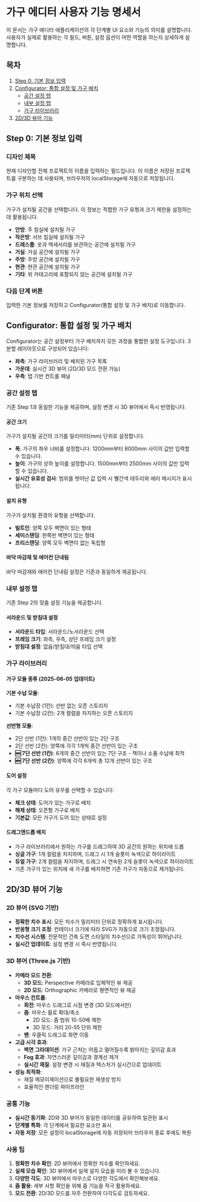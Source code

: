 # 가구 에디터 사용자 기능 명세서

이 문서는 가구 에디터 애플리케이션의 각 단계별 UI 요소와 기능의 의미를 설명합니다. 사용자가 실제로 활용하는 각 필드, 버튼, 설정 옵션이 어떤 역할을 하는지 상세하게 설명합니다.

## 목차
1. [Step 0: 기본 정보 입력](#step-0-기본-정보-입력)
2. [Configurator: 통합 설정 및 가구 배치](#configurator-통합-설정-및-가구-배치)
   - [공간 설정 탭](#공간-설정-탭)
   - [내부 설정 탭](#내부-설정-탭)
   - [가구 라이브러리](#가구-라이브러리)
3. [2D/3D 뷰어 기능](#2d3d-뷰어-기능)

## Step 0: 기본 정보 입력

### 디자인 제목
현재 디자인할 전체 프로젝트의 이름을 입력하는 필드입니다. 이 이름은 저장된 프로젝트를 구분하는 데 사용되며, 브라우저의 localStorage에 자동으로 저장됩니다.

### 가구 위치 선택
가구가 설치될 공간을 선택합니다. 이 정보는 적합한 가구 유형과 크기 제한을 설정하는 데 활용됩니다.

- **안방**: 주 침실에 설치될 가구
- **작은방**: 서브 침실에 설치될 가구
- **드레스룸**: 옷과 액세서리를 보관하는 공간에 설치될 가구
- **거실**: 거실 공간에 설치될 가구
- **주방**: 주방 공간에 설치될 가구
- **현관**: 현관 공간에 설치될 가구
- **기타**: 위 카테고리에 포함되지 않는 공간에 설치될 가구

### 다음 단계 버튼
입력한 기본 정보를 저장하고 Configurator(통합 설정 및 가구 배치)로 이동합니다.

## Configurator: 통합 설정 및 가구 배치

Configurator는 공간 설정부터 가구 배치까지 모든 과정을 통합한 설정 도구입니다. 3분할 레이아웃으로 구성되어 있습니다:

- **좌측**: 가구 라이브러리 및 배치된 가구 목록
- **가운데**: 실시간 3D 뷰어 (2D/3D 모드 전환 가능)
- **우측**: 탭 기반 컨트롤 패널

### 공간 설정 탭

기존 Step 1과 동일한 기능을 제공하며, 설정 변경 시 3D 뷰어에서 즉시 반영됩니다.

#### 공간 크기
가구가 설치될 공간의 크기를 밀리미터(mm) 단위로 설정합니다.

- **폭**: 가구의 좌우 너비를 설정합니다. 1200mm부터 8000mm 사이의 값만 입력할 수 있습니다.
- **높이**: 가구의 상하 높이를 설정합니다. 1500mm부터 2500mm 사이의 값만 입력할 수 있습니다.
- **실시간 유효성 검사**: 범위를 벗어난 값 입력 시 빨간색 테두리와 에러 메시지가 표시됩니다.

#### 설치 유형
가구가 설치될 환경의 유형을 선택합니다.

- **빌트인**: 양쪽 모두 벽면이 있는 형태
- **세미스탠딩**: 한쪽만 벽면이 있는 형태
- **프리스탠딩**: 양쪽 모두 벽면이 없는 독립형

#### 바닥 마감재 및 에어컨 단내림
바닥 마감재와 에어컨 단내림 설정은 기존과 동일하게 제공됩니다.

### 내부 설정 탭

기존 Step 2의 맞춤 설정 기능을 제공합니다.

#### 서라운드 및 받침대 설정
- **서라운드 타입**: 서라운드/노서라운드 선택
- **프레임 크기**: 좌측, 우측, 상단 프레임 크기 설정
- **받침대 설정**: 없음/받침대/띄움 타입 선택

### 가구 라이브러리

#### 가구 모듈 종류 (2025-06-05 업데이트)
**기본 수납 모듈**:
- 기본 수납장 (1칸): 선반 없는 오픈 스토리지
- 기본 수납장 (2칸): 2개 컬럼을 차지하는 오픈 스토리지

**선반형 모듈**:
- 2단 선반 (1칸): 1개의 중간 선반이 있는 2단 구조
- 2단 선반 (2칸): 양쪽에 각각 1개씩 중간 선반이 있는 구조
- **🆕 7단 선반 (1칸)**: 6개의 중간 선반이 있는 7단 구조 - 책이나 소품 수납에 최적
- **🆕 7단 선반 (2칸)**: 양쪽에 각각 6개씩 총 12개 선반이 있는 구조

#### 도어 설정
각 가구 모듈마다 도어 유무를 선택할 수 있습니다:
- **체크 상태**: 도어가 있는 가구로 배치
- **해제 상태**: 오픈형 가구로 배치
- **기본값**: 모든 가구가 도어 있는 상태로 설정

#### 드래그앤드롭 배치
- 가구 라이브러리에서 원하는 가구를 드래그하여 3D 공간의 원하는 위치에 드롭
- **싱글 가구**: 1개 컬럼을 차지하며, 드래그 시 1개 슬롯이 녹색으로 하이라이트
- **듀얼 가구**: 2개 컬럼을 차지하며, 드래그 시 연속된 2개 슬롯이 녹색으로 하이라이트
- 기존 가구가 있는 위치에 새 가구를 배치하면 기존 가구가 자동으로 제거됩니다.

## 2D/3D 뷰어 기능

### 2D 뷰어 (SVG 기반)
- **정확한 치수 표시**: 모든 치수가 밀리미터 단위로 정확하게 표시됩니다.
- **반응형 크기 조정**: 컨테이너 크기에 따라 SVG가 자동으로 크기 조정됩니다.
- **치수선 시스템**: 전문적인 건축 도면 스타일의 치수선으로 가독성이 뛰어납니다.
- **실시간 업데이트**: 설정 변경 시 즉시 반영됩니다.

### 3D 뷰어 (Three.js 기반)
- **카메라 모드 전환**: 
  - **3D 모드**: Perspective 카메라로 입체적인 뷰 제공
  - **2D 모드**: Orthographic 카메라로 평면적인 뷰 제공
- **마우스 컨트롤**:
  - **회전**: 마우스 드래그로 시점 변경 (3D 모드에서만)
  - **줌**: 마우스 휠로 확대/축소
    - 2D 모드: 줌 범위 10-50배 제한
    - 3D 모드: 거리 20-55 단위 제한
  - **팬**: 우클릭 드래그로 화면 이동
- **고급 시각 효과**:
  - **벽면 그라데이션**: 가구 근처는 어둡고 멀어질수록 밝아지는 깊이감 효과
  - **Fog 효과**: 자연스러운 깊이감과 경계선 제거
  - **실시간 재질**: 설정 변경 시 재질과 텍스처가 실시간으로 업데이트
- **성능 최적화**:
  - 재질 메모이제이션으로 불필요한 재생성 방지
  - 효율적인 렌더링 파이프라인

### 공통 기능
- **실시간 동기화**: 2D와 3D 뷰어가 동일한 데이터를 공유하여 일관된 표시
- **단계별 특화**: 각 단계에서 필요한 요소만 표시
- **자동 저장**: 모든 설정이 localStorage에 자동 저장되어 브라우저 종료 후에도 복원

### 사용 팁
1. **정확한 치수 확인**: 2D 뷰어에서 정확한 치수를 확인하세요.
2. **실제 모습 확인**: 3D 뷰어에서 실제 설치 모습을 미리 볼 수 있습니다.
3. **다양한 각도**: 3D 뷰어에서 마우스로 다양한 각도에서 확인해보세요.
4. **줌 활용**: 세부 사항 확인을 위해 줌 기능을 적극 활용하세요.
5. **모드 전환**: 2D/3D 모드를 자주 전환하여 다각도로 검토하세요. 